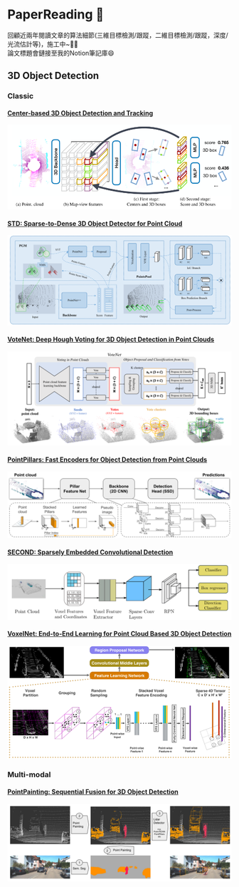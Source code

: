 # PaperReading :star2:       
回顧近兩年閱讀文章的算法細節(三維目標檢測/跟蹤，二維目標檢測/跟蹤，深度/光流估計等)，施工中~:star2::fire:    
論文標題會鏈接至我的Notion筆記庫😄

## 3D Object Detection

### Classic

#### [Center-based 3D Object Detection and Tracking](https://distinct-reading-260.notion.site/CenterPoint-c7e61808e5d442f7850f5349074b74d9)
![](https://github.com/LeoZhiheng/PaperReading/blob/main/PaperPicture/CenterPoint.png)

#### [STD: Sparse-to-Dense 3D Object Detector for Point Cloud](https://distinct-reading-260.notion.site/STD-4498cfd9582c443f89224355c0828ea4)  
![](https://github.com/LeoZhiheng/PaperReading/blob/main/PaperPicture/STD.png)

#### [VoteNet: Deep Hough Voting for 3D Object Detection in Point Clouds](https://distinct-reading-260.notion.site/VoteNet-828064ac02db49a6a4a302d4db00054e)  
![](https://github.com/LeoZhiheng/PaperReading/blob/main/PaperPicture/VoteNet.png)

#### [PointPillars: Fast Encoders for Object Detection from Point Clouds](https://distinct-reading-260.notion.site/PointPillar-2a78ef5761ba4736adce2c20027f9f80)      
![](https://github.com/LeoZhiheng/PaperReading/blob/main/PaperPicture/PointPillars.png)

#### [SECOND: Sparsely Embedded Convolutional Detection](https://distinct-reading-260.notion.site/VoxelNet-bf05c794364248af81eff1d14bc465b5)     
![](https://github.com/LeoZhiheng/PaperReading/blob/main/PaperPicture/Second.png)

#### [VoxelNet: End-to-End Learning for Point Cloud Based 3D Object Detection](https://distinct-reading-260.notion.site/VoxelNet-2be72e5916f347359e8b4d37d26e877d)     
![](https://github.com/LeoZhiheng/PaperReading/blob/main/PaperPicture/VoxelNet.png)

### Multi-modal
#### [PointPainting: Sequential Fusion for 3D Object Detection](https://distinct-reading-260.notion.site/55a00d1884354ff9ad987a2d6eb03f61)  
![](https://github.com/LeoZhiheng/PaperReading/blob/main/PaperPicture/PointPainting.png)
